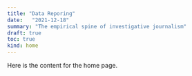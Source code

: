 ```yaml
---
title: "Data Reporing"
date:   "2021-12-18"
summary: "The empirical spine of investigative journalism"
draft: true
toc: true
kind: home
--- 
```


Here is the content for the home page. 
